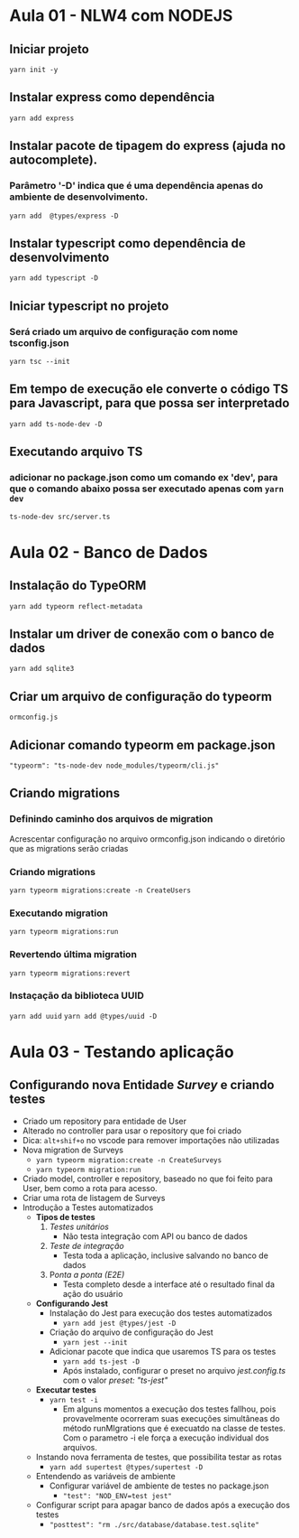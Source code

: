 # Aula 01 - NLW4 com NODEJS

## Iniciar projeto
`yarn init -y`

## Instalar express como dependência
`yarn add express`

## Instalar pacote de tipagem do express (ajuda no autocomplete). 
### Parâmetro '-D' indica que é uma dependência apenas do ambiente de desenvolvimento.
`yarn add  @types/express -D`

## Instalar typescript como dependência de desenvolvimento
`yarn add typescript -D`

## Iniciar typescript no projeto
### Será criado um arquivo de configuração com nome tsconfig.json
`yarn tsc --init`

## Em tempo de execução ele converte o código TS para Javascript, para que possa ser interpretado
`yarn add ts-node-dev -D`

## Executando arquivo TS 
### adicionar no package.json como um comando ex 'dev', para que o comando abaixo possa ser executado apenas com `yarn dev`
`ts-node-dev src/server.ts`

# Aula 02 - Banco de Dados
## Instalação do TypeORM
`yarn add typeorm reflect-metadata`

## Instalar um driver de conexão com o banco de dados
`yarn add sqlite3`
## Criar um arquivo de configuração do typeorm
`ormconfig.js`

## Adicionar comando typeorm em package.json
`"typeorm": "ts-node-dev node_modules/typeorm/cli.js"`

## Criando migrations
### Definindo caminho dos arquivos de migration
Acrescentar configuração no arquivo ormconfig.json indicando o diretório que as migrations serão criadas
### Criando migrations
`yarn typeorm migrations:create -n CreateUsers`
### Executando migration
`yarn typeorm migrations:run`
### Revertendo última migration
`yarn typeorm migrations:revert`
### Instaçação da biblioteca UUID
`yarn add uuid`
`yarn add @types/uuid -D`

# Aula 03 - Testando aplicação

## Configurando nova Entidade *Survey* e criando testes
- Criado um repository para entidade de User
- Alterado no controller para usar o repository que foi criado
- Dica: `alt+shif+o` no vscode para remover importações não utilizadas
- Nova migration de Surveys
    - `yarn typeorm migration:create -n CreateSurveys`
    - `yarn typeorm migration:run`
- Criado model, controller e repository, baseado no que foi feito para User, bem como a rota para acesso.
- Criar uma rota de listagem de Surveys
- Introdução a Testes automatizados
    - **Tipos de testes**
      1. *Testes unitários*
          - Não testa integração com API ou banco de dados
      2. *Teste de integração*
          - Testa toda a aplicação, inclusive salvando no banco de dados
      3. P*onta a ponta (E2E)*
          - Testa completo desde a interface até o resultado final da ação do usuário
   - **Configurando Jest**
       - Instalação do Jest para execução dos testes automatizados
           - `yarn add jest @types/jest -D`
       - Criação do arquivo de configuração do Jest
           - `yarn jest --init`
       - Adicionar pacote que indica que usaremos TS para os testes
           - `yarn add ts-jest -D`
           - Após instalado, configurar o preset no arquivo *jest.config.ts* com o valor *preset: "ts-jest"*
    - **Executar testes**
        - `yarn test -i`
            - Em alguns momentos a execução dos testes fallhou, pois provavelmente ocorreram suas execuções simultâneas do método runMIgrations que é execuatdo na classe de testes. Com o parametro -i ele força a execução individual dos arquivos.
    - Instando nova ferramenta de testes, que possibilita testar as rotas
        - `yarn add supertest @types/supertest -D`
    - Entendendo as variáveis de ambiente
        - Configurar variável de ambiente de testes no package.json
            - `"test": "NOD_ENV=test jest"`
    - Configurar script para apagar banco de dados após a execução dos testes
        - `"posttest": "rm ./src/database/database.test.sqlite"`
















